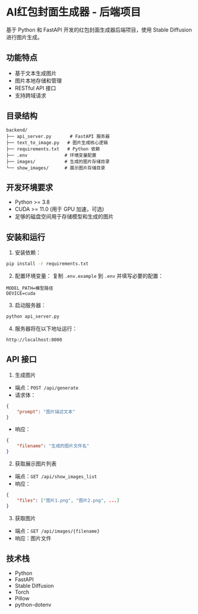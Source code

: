 # AI红包封面生成器 - 后端项目

基于 Python 和 FastAPI 开发的红包封面生成器后端项目，使用 Stable Diffusion 进行图片生成。

## 功能特点

- 基于文本生成图片
- 图片本地存储和管理
- RESTful API 接口
- 支持跨域请求

## 目录结构

```
backend/
├── api_server.py       # FastAPI 服务器
├── text_to_image.py   # 图片生成核心逻辑
├── requirements.txt   # Python 依赖
├── .env              # 环境变量配置
├── images/           # 生成的图片存储目录
└── show_images/      # 展示图片存储目录
```

## 开发环境要求

- Python >= 3.8
- CUDA >= 11.0 (用于 GPU 加速，可选)
- 足够的磁盘空间用于存储模型和生成的图片

## 安装和运行

1. 安装依赖：
```bash
pip install -r requirements.txt
```

2. 配置环境变量：
复制 `.env.example` 到 `.env` 并填写必要的配置：
```
MODEL_PATH=模型路径
DEVICE=cuda
```

3. 启动服务器：
```bash
python api_server.py
```

4. 服务器将在以下地址运行：
```
http://localhost:8000
```

## API 接口

1. 生成图片
- 端点：`POST /api/generate`
- 请求体：
```json
{
    "prompt": "图片描述文本"
}
```
- 响应：
```json
{
    "filename": "生成的图片文件名"
}
```

2. 获取展示图片列表
- 端点：`GET /api/show_images_list`
- 响应：
```json
{
    "files": ["图片1.png", "图片2.png", ...]
}
```

3. 获取图片
- 端点：`GET /api/images/{filename}`
- 响应：图片文件

## 技术栈

- Python
- FastAPI
- Stable Diffusion
- Torch
- Pillow
- python-dotenv 
